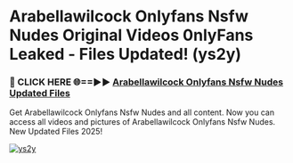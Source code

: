 # Arabellawilcock Onlyfans Nsfw Nudes Original Videos 0nlyFans Leaked - Files Updated! (ys2y)

<h3>🔴 CLICK HERE 🌐==►► <a href="https://tinyurl.com/2jnfzry5" rel="nofollow">Arabellawilcock Onlyfans Nsfw Nudes Updated Files</a></h3>

Get Arabellawilcock Onlyfans Nsfw Nudes and all content. Now you can access all videos and pictures of Arabellawilcock Onlyfans Nsfw Nudes. New Updated Files 2025!

[![ys2y](https://i.imgur.com/GyGTBgg.gif)](https://tinyurl.com/2jnfzry5)
